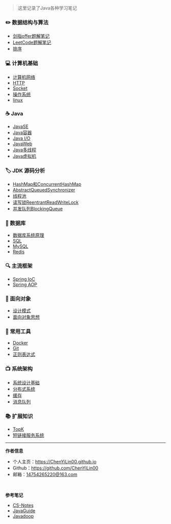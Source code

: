 > 这里记录了Java各种学习笔记

### ✏️ 数据结构与算法
- [剑指offer题解笔记](剑指offer)
- [LeetCode题解笔记](Leetcode题解)
- [排序](排序)

### 💻 计算机基础
- [计算机网络](计算机网络)
- [HTTP](http)
- [Socket](socket)
- [操作系统](操作系统)
- [linux](linux)

### ☕️ Java
- [JavaSE](javase)
- [Java容器](java容器)
- [Java I/O](javaio)
- [JavaWeb](javaweb)
- [Java多线程](java多线程)
- [Java虚拟机](java虚拟机)

### 🏷️ JDK 源码分析
- [HashMap和ConcurrentHashMap](HashMap和ConcurrentHashMap)
- [AbstractQueuedSynchronizer](AQS)
- [线程池](线程池)
- [读写锁ReentrantReadWriteLock](读写锁)
- [并发队列BlockingQueue](BlockingQueue)

### 💾 数据库
- [数据库系统原理](数据库系统原理)
- [SQL](sql)
- [MySQL](mysql)
- [Redis](redis)

### 🔍 主流框架
- [Spring IoC](spring-ioc)
- [Spring AOP](spring-aop) 


### 🎨 面向对象
- [设计模式](设计模式)
- [面向对象思想](面向对象思想.md)

### 🔧 常用工具
- [Docker](docker)
- [Git](git)
- [正则表达式](正则表达式)

### 📺  系统架构

- [系统设计基础](系统设计基础)
- [分布式系统](分布式系统)
- [缓存](缓存)
- [消息队列](消息队列)

### 📚 扩展知识

- [TopK](topk)
- [短链接服务系统](短链接服务系统)

-----

**作者信息**
* 个人主页：https://ChenYiLin00.github.io
* Github：https://github.com/ChenYiLin00
* 邮箱：14754265220@163.com
<br/>

**参考笔记**
- [CS-Notes](https://github.com/CyC2018/CS-Notes)
- [JavaGuide](https://github.com/Snailclimb/JavaGuide)
- [Javadoop](https://www.javadoop.com/)

